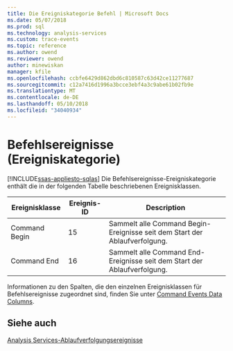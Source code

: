 ```yaml
---
title: Die Ereigniskategorie Befehl | Microsoft Docs
ms.date: 05/07/2018
ms.prod: sql
ms.technology: analysis-services
ms.custom: trace-events
ms.topic: reference
ms.author: owend
ms.reviewer: owend
author: minewiskan
manager: kfile
ms.openlocfilehash: ccbfe6429d862dbd6c810587c63d42ce11277687
ms.sourcegitcommit: c12a7416d1996a3bcce3ebf4a3c9abe61b02fb9e
ms.translationtype: MT
ms.contentlocale: de-DE
ms.lasthandoff: 05/10/2018
ms.locfileid: "34040934"
---
```

# <a name="command-events-event-category"></a>Befehlsereignisse (Ereigniskategorie)
[!INCLUDE[ssas-appliesto-sqlas](../../includes/ssas-appliesto-sqlas.md)]
  Die Befehlsereignisse-Ereigniskategorie enthält die in der folgenden Tabelle beschriebenen Ereignisklassen.  
  
|Ereignisklasse|Ereignis-ID|Description|  
|-----------------|--------------|-----------------|  
|Command Begin|15|Sammelt alle Command Begin-Ereignisse seit dem Start der Ablaufverfolgung.|  
|Command End|16|Sammelt alle Command End-Ereignisse seit dem Start der Ablaufverfolgung.|  
  
 Informationen zu den Spalten, die den einzelnen Ereignisklassen für Befehlsereignisse zugeordnet sind, finden Sie unter [Command Events Data Columns](../../analysis-services/trace-events/command-events-data-columns.md).  
  
## <a name="see-also"></a>Siehe auch  
 [Analysis Services-Ablaufverfolgungsereignisse](../../analysis-services/trace-events/analysis-services-trace-events.md)  
  
  
